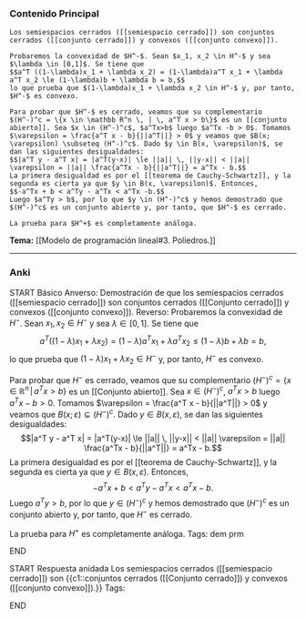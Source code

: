 ### Contenido Principal

```ad-proposition
Los semiespacios cerrados ([[semiespacio cerrado]]) son conjuntos cerrados ([[conjunto cerrado]]) y convexos ([[conjunto convexo]]).
```

```ad-proof
Probaremos la convexidad de $H^-$. Sean $x_1, x_2 \in H^-$ y sea $\lambda \in [0,1]$. Se tiene que
$$a^T ((1-\lambda)x_1 + \lambda x_2) = (1-\lambda)a^T x_1 + \lambda a^T x_2 \le (1-\lambda)b + \lambda b = b,$$
lo que prueba que $(1-\lambda)x_1 + \lambda x_2 \in H^-$ y, por tanto, $H^-$ es convexo.

Para probar que $H^-$ es cerrado, veamos que su complementario $(H^-)^c = \{x \in \mathbb R^n \, | \, a^T x > b\}$ es un [[conjunto abierto]]. Sea $x \in (H^-)^c$, $a^Tx>b$ luego $a^Tx -b > 0$. Tomamos $\varepsilon = \frac{a^T x - b}{||a^T||} > 0$ y veamos que $B(x; \varepsilon) \subseteq (H^-)^c$. Dado $y \in B(x, \varepsilon)$, se dan las siguientes desigualdades:
$$|a^T y - a^T x| = |a^T(y-x)| \le ||a|| \, ||y-x|| < ||a|| \varepsilon = ||a|| \frac{a^Tx - b}{||a^T||} = a^Tx - b.$$
La primera desigualdad es por el [[teorema de Cauchy-Schwartz]], y la segunda es cierta ya que $y \in B(x, \varepsilon)$. Entonces,
$$-a^Tx + b < a^Ty - a^Tx < a^Tx -b.$$
Luego $a^Ty > b$, por lo que $y \in (H^-)^c$ y hemos demostrado que $(H^-)^c$ es un conjunto abierto y, por tanto, que $H^-$ es cerrado.

La prueba para $H^+$ es completamente análoga.
```

**Tema:** [[Modelo de programación lineal#3. Poliedros.]]

---
### Anki

START
Básico
Anverso: Demostración de que los semiespacios cerrados ([[semiespacio cerrado]]) son conjuntos cerrados ([[Conjunto cerrado]]) y convexos ([[conjunto convexo]]).
Reverso: Probaremos la convexidad de $H^-$. Sean $x_1, x_2 \in H^-$ y sea $\lambda \in [0,1]$. Se tiene que
$$a^T ((1-\lambda)x_1 + \lambda x_2) = (1-\lambda)a^T x_1 + \lambda a^T x_2 \le (1-\lambda)b + \lambda b = b,$$
lo que prueba que $(1-\lambda)x_1 + \lambda x_2 \in H^-$ y, por tanto, $H^-$ es convexo.

Para probar que $H^-$ es cerrado, veamos que su complementario $(H^-)^c = \{x \in \mathbb R^n \, | \, a^T x > b\}$ es un [[Conjunto abierto]]. Sea $x \in (H^-)^c$, $a^Tx>b$ luego $a^Tx -b > 0$. Tomamos $\varepsilon = \frac{a^T x - b}{||a^T||} > 0$ y veamos que $B(x; \varepsilon) \subseteq (H^-)^c$. Dado $y \in B(x, \varepsilon)$, se dan las siguientes desigualdades:
$$|a^T y - a^T x| = |a^T(y-x)| \le ||a|| \, ||y-x|| < ||a|| \varepsilon = ||a|| \frac{a^Tx - b}{||a^T||} = a^Tx - b.$$
La primera desigualdad es por el [[teorema de Cauchy-Schwartz]], y la segunda es cierta ya que $y \in B(x, \varepsilon)$. Entonces,
$$-a^Tx + b < a^Ty - a^Tx < a^Tx -b.$$
Luego $a^Ty > b$, por lo que $y \in (H^-)^c$ y hemos demostrado que $(H^-)^c$ es un conjunto abierto y, por tanto, que $H^-$ es cerrado.

La prueba para $H^+$ es completamente análoga.
Tags: dem prm
<!--ID: 1727083427971-->
END

START
Respuesta anidada
Los semiespacios cerrados ([[semiespacio cerrado]]) son {{c1::conjuntos cerrados ([[Conjunto cerrado]]) y convexos ([[conjunto convexo]]).}}
Tags:
<!--ID: 1727083427973-->
END
